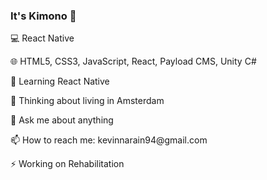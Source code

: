 ### It's Kimono 👋

💻  React Native
<p>
🌐  HTML5, CSS3, JavaScript, React, Payload CMS, Unity C#
<p>
<p>
🌱 Learning React Native
<p>
🤔 Thinking about living in Amsterdam
<p>
💬 Ask me about anything
<p>
📫 How to reach me: kevinnarain94@gmail.com
<p>
⚡ Working on Rehabilitation
